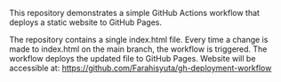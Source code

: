 This repository demonstrates a simple GitHub Actions workflow that deploys a static website to GitHub Pages.

The repository contains a single index.html file.
Every time a change is made to index.html on the main branch, the workflow is triggered.
The workflow deploys the updated file to GitHub Pages.
Website will be accessible at:
https://github.com/Farahisyuta/gh-deployment-workflow